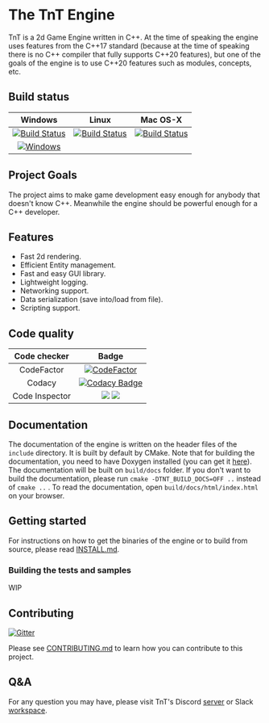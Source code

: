 # The TnT Engine

TnT is a 2d Game Engine written in C++. At the time of speaking the engine uses
features from the C++17 standard (because at the time of speaking there is no C++ compiler that fully supports C++20 features), but one of the goals of the engine is to use C++20 features such as modules, concepts, etc.

## Build status

|Windows|Linux|Mac OS-X|
|:-----:|:---:|:------:|
|[![Build Status](https://dev.azure.com/terenst17/TnT/_apis/build/status/TerensTare.tnt?branchName=master&jobName=Build%20for%20&configuration=Build%20for%20windows)](https://dev.azure.com/terenst17/TnT/_build/latest?definitionId=4&branchName=master)|[![Build Status](https://dev.azure.com/terenst17/TnT/_apis/build/status/TerensTare.tnt?branchName=master&jobName=Build%20for%20&configuration=Build%20for%20linux)](https://dev.azure.com/terenst17/TnT/_build/latest?definitionId=4&branchName=master)|[![Build Status](https://dev.azure.com/terenst17/TnT/_apis/build/status/TerensTare.tnt?branchName=master&jobName=Build%20for%20&configuration=Build%20for%20mac)](https://dev.azure.com/terenst17/TnT/_build/latest?definitionId=4&branchName=master)|
|[![Windows](https://ci.appveyor.com/api/projects/status/a0rfndievu7neo1a?svg=true)](https://ci.appveyor.com/project/TerensTare/tnt)|

## Project Goals

The project aims to make game development easy enough for anybody that doesn't
know C++. Meanwhile the engine should be powerful enough for a C++ developer.

## Features

- Fast 2d rendering.
- Efficient Entity management.
- Fast and easy GUI library.
- Lightweight logging.
- Networking support.
- Data serialization (save into/load from file).
- Scripting support.

## Code quality

|Code checker|Badge|
|:----------:|:---:|
| CodeFactor | [![CodeFactor](https://www.codefactor.io/repository/github/terenstare/tnt/badge)](https://www.codefactor.io/repository/github/terenstare/tnt) |
| Codacy     | [![Codacy Badge](https://api.codacy.com/project/badge/Grade/3749bb4e09c74f6785177d318bb8ba15)](https://app.codacy.com/manual/terens.t17/tnt?utm_source=github.com&utm_medium=referral&utm_content=TerensTare/tnt&utm_campaign=Badge_Grade_Dashboard)
| Code Inspector| ![](https://www.code-inspector.com/project/7251/score/svg)  ![](https://www.code-inspector.com/project/7251/status/svg)

## Documentation

The documentation of the engine is written on the header files of the `include` directory. It is built by default by CMake. Note that for building the documentation, you need to have Doxygen installed (you can get it [here](http://www.doxygen.nl/manual/install.html)). The documentation will be built on `build/docs` folder. If you don't want to build the documentation, please run `cmake -DTNT_BUILD_DOCS=OFF ..` instead of `cmake ..` . To read the documentation, open `build/docs/html/index.html` on your browser.

## Getting started

For instructions on how to get the binaries of the engine or to build from source, please read [INSTALL.md](./INSTALL.md).


### Building the tests and samples

WIP


## Contributing

[![Gitter](https://badges.gitter.im/tnt2d/community.svg)](https://gitter.im/tnt2d/community?utm_source=badge&utm_medium=badge&utm_campaign=pr-badge)

Please see [CONTRIBUTING.md](./CONTRIBUTING.md) to learn how you can contribute to this project.


## Q&A

For any question you may have, please visit TnT's Discord [server](https://discord.gg/s5Y9VCR) or Slack [workspace](https://join.slack.com/t/tnt2d/shared_invite/zt-f3q4v25s-2m5FyEKU29J8mYsz2zDWjQ).